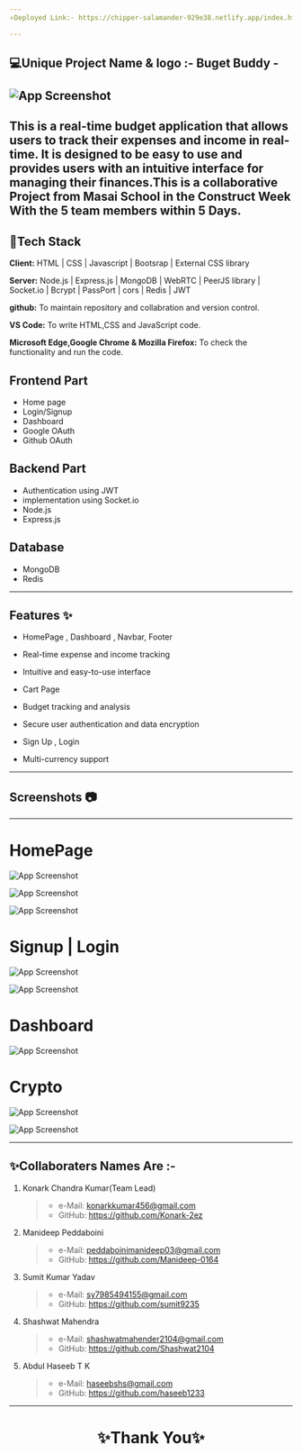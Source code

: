 ```yaml
---
⭐Deployed Link:- https://chipper-salamander-929e38.netlify.app/index.html

---
```

 💻Unique Project Name & logo :- Buget Buddy - <br> <br> ![App Screenshot](https://i.postimg.cc/GtfLQrkD/Budget-Bud.png)
---
This is a real-time budget application that allows users to track their expenses and income in real-time. It is designed to be easy to use and provides users with an intuitive interface for managing their finances.This is a collaborative Project from Masai School in the Construct Week With the 5 team members within 5 Days.
---


## 💫Tech Stack

**Client:** HTML | CSS | Javascript | Bootsrap | External CSS library

**Server:** Node.js | Express.js | MongoDB | WebRTC | PeerJS library | Socket.io | Bcrypt | PassPort | cors | Redis | JWT

**github:** To maintain repository and collabration and version control.

**VS Code:** To write HTML,CSS and JavaScript code.

**Microsoft Edge,Google Chrome & Mozilla Firefox:** To check the functionality and run the code.



## Frontend Part

- Home page
- Login/Signup
- Dashboard
- Google OAuth 
- Github OAuth

## Backend Part
- Authentication using JWT
- implementation using Socket.io
- Node.js
- Express.js

## Database  
 - MongoDB
 - Redis


---
## Features ✨

- HomePage , Dashboard  , Navbar, Footer

- Real-time expense and income tracking

- Intuitive and easy-to-use interface
- Cart Page

- Budget tracking and analysis

- Secure user authentication and data encryption

- Sign Up , Login 

- Multi-currency support

---
## Screenshots 📷
---

# HomePage

![App Screenshot](https://www.linkpicture.com/q/Screenshot-2023-05-13-112915.png)

![App Screenshot](https://www.linkpicture.com/q/Screenshot-2023-05-13-112943.png)

![App Screenshot](https://www.linkpicture.com/q/Screenshot-2023-05-13-113006.png)



# Signup | Login

![App Screenshot](https://i.postimg.cc/nV4fSFT1/Screenshot-2023-05-13-113112.png)

![App Screenshot](https://i.postimg.cc/7YZt1wRh/Screenshot-2023-05-13-113132.png)

# Dashboard 

![App Screenshot](https://i.postimg.cc/cLMhtJ7r/Screenshot-2023-05-13-113305.png)



# Crypto

![App Screenshot](https://i.postimg.cc/0NDV5QzW/Screenshot-2023-05-13-113033.png)

![App Screenshot](https://i.postimg.cc/gJf8T9yC/Screenshot-2023-05-13-113401.png)




---


## ✨Collaboraters Names Are :-

1. Konark Chandra Kumar(Team Lead)
   >    - e-Mail: konarkkumar456@gmail.com
   >    - GitHub: https://github.com/Konark-2ez


2. Manideep Peddaboini
   >    - e-Mail: peddaboinimanideep03@gmail.com
   >    - GitHub: https://github.com/Manideep-0164 


3. Sumit Kumar Yadav
   >    - e-Mail: sy7985494155@gmail.com
   >    - GitHub: https://github.com/sumit9235


4. Shashwat Mahendra
   >    - e-Mail: shashwatmahender2104@gmail.com
   >    - GitHub: https://github.com/Shashwat2104 


5. Abdul Haseeb T K
   >    - e-Mail:  haseebshs@gmail.com
   >    - GitHub: https://github.com/haseeb1233



----
<h1 align="center">✨Thank You✨</h1>
